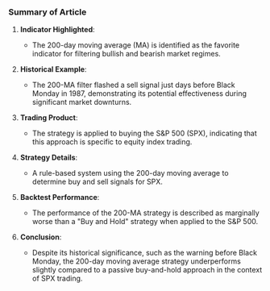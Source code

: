 ### Summary of Article

1. **Indicator Highlighted**:  
   - The 200-day moving average (MA) is identified as the favorite indicator for filtering bullish and bearish market regimes.

2. **Historical Example**:  
   - The 200-MA filter flashed a sell signal just days before Black Monday in 1987, demonstrating its potential effectiveness during significant market downturns.

3. **Trading Product**:  
   - The strategy is applied to buying the S&P 500 (SPX), indicating that this approach is specific to equity index trading.

4. **Strategy Details**:  
   - A rule-based system using the 200-day moving average to determine buy and sell signals for SPX.

5. **Backtest Performance**:  
   - The performance of the 200-MA strategy is described as marginally worse than a "Buy and Hold" strategy when applied to the S&P 500.

6. **Conclusion**:  
   - Despite its historical significance, such as the warning before Black Monday, the 200-day moving average strategy underperforms slightly compared to a passive buy-and-hold approach in the context of SPX trading.
